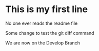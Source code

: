 # This is my first line

No one ever reads the readme file

Some change to test the git diff command

We are now on the Develop Branch

